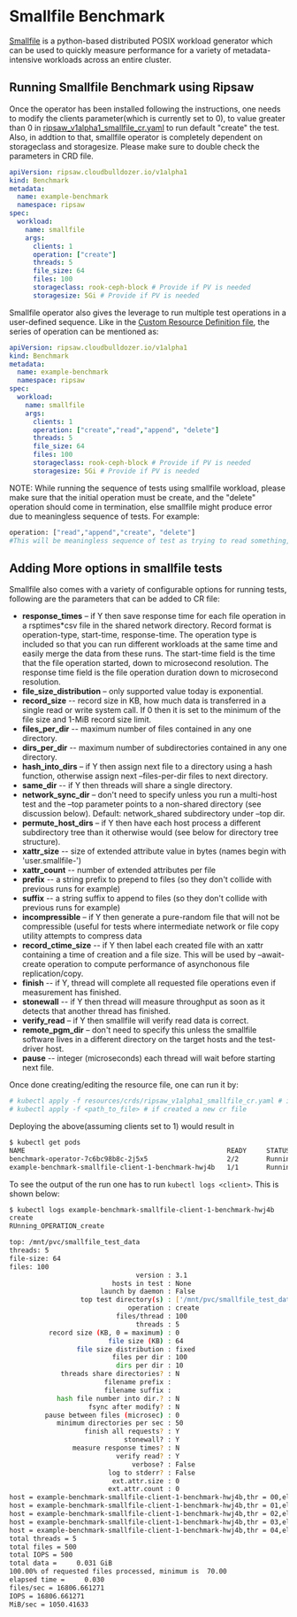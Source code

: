 # Smallfile Benchmark

[Smallfile](https://github.com/distributed-system-analysis/smallfile) is a python-based distributed POSIX workload generator which can be used to quickly measure performance for a variety of metadata-intensive workloads across an entire cluster.

## Running Smallfile Benchmark using Ripsaw
Once the operator has been installed following the instructions, one needs to modify the clients parameter(which is currently set to 0), to value greater than 0 in  [ripsaw_v1alpha1_smallfile_cr.yaml](../resources/crds/ripsaw_v1alpha1_smallfile_cr.yaml) to run default "create" the test. Also, in addtion to that, smallfile operator is completely dependent on storageclass and storagesize. Please make sure to double check the parameters in CRD file.

```yaml
apiVersion: ripsaw.cloudbulldozer.io/v1alpha1
kind: Benchmark
metadata:
  name: example-benchmark
  namespace: ripsaw
spec:
  workload:
    name: smallfile
    args:
      clients: 1
      operation: ["create"]
      threads: 5
      file_size: 64
      files: 100
      storageclass: rook-ceph-block # Provide if PV is needed
      storagesize: 5Gi # Provide if PV is needed
```

Smallfile operator also gives the leverage to run multiple test operations in a user-defined sequence. Like in the [Custom Resource Definition file](../resources/crds/ripsaw_v1alpha1_smallfile_cr.yaml), the series of operation can be mentioned as:

```yaml
apiVersion: ripsaw.cloudbulldozer.io/v1alpha1
kind: Benchmark
metadata:
  name: example-benchmark
  namespace: ripsaw
spec:
  workload:
    name: smallfile
    args:
      clients: 1
      operation: ["create","read","append", "delete"]
      threads: 5
      file_size: 64
      files: 100
      storageclass: rook-ceph-block # Provide if PV is needed
      storagesize: 5Gi # Provide if PV is needed
```

NOTE: While running the sequence of tests using smallfile workload, please make sure that the initial operation must be create, and the "delete" operation should come in termination, else smallfile might produce error due to meaningless sequence of tests. For example:
```bash
operation: ["read","append","create", "delete"]
#This will be meaningless sequence of test as trying to read something, which has not been created yet.The same logic applies for the append test as well. Hence, smallfile will produce error.
```

## Adding More options in smallfile tests

Smallfile also comes with a variety of configurable options for running tests, following are the parameters that can be added to CR file:

 * **response_times** – if Y then save response time for each file operation in a
  rsptimes\*csv file in the shared network directory. Record format is
  operation-type, start-time, response-time. The operation type is included so
  that you can run different workloads at the same time and easily merge the
  data from these runs. The start-time field is the time that the file
  operation started, down to microsecond resolution. The response time field is
  the file operation duration down to microsecond resolution.
 * **file_size_distribution** – only supported value today is exponential.
 * **record_size** -- record size in KB, how much data is transferred in a single
  read or write system call.  If 0 then it is set to the minimum of the file
  size and 1-MiB record size limit.
 * **files_per_dir** -- maximum number of files contained in any one directory.
 * **dirs_per_dir** -- maximum number of subdirectories contained in any one
  directory.
 * **hash_into_dirs** – if Y then assign next file to a directory using a hash
  function, otherwise assign next –files-per-dir files to next directory.
 * **same_dir** -- if Y then threads will share a single directory.
 * **network_sync_dir** – don't need to specify unless you run a multi-host test
  and the –top parameter points to a non-shared directory (see discussion
  below). Default: network_shared subdirectory under –top dir.
 * **permute_host_dirs** – if Y then have each host process a different
  subdirectory tree than it otherwise would (see below for directory tree
  structure).
 * **xattr_size** -- size of extended attribute value in bytes (names begin with
  'user.smallfile-')
 * **xattr_count** -- number of extended attributes per file
 * **prefix** -- a string prefix to prepend to files (so they don't collide with
previous runs for example)
 * **suffix** -- a string suffix to append to files (so they don't collide with
  previous runs for example)
 * **incompressible** – if Y then generate a pure-random file that
  will not be compressible (useful for tests where intermediate network or file
  copy utility attempts to compress data
 * **record_ctime_size** -- if Y then label each created file with an
  xattr containing a time of creation and a file size. This will be used by
  –await-create operation to compute performance of asynchonous file
  replication/copy.
 * **finish** -- if Y, thread will complete all requested file operations even if
  measurement has finished.
 * **stonewall** -- if Y then thread will measure throughput as soon as it detects
  that another thread has finished.
 * **verify_read** – if Y then smallfile will verify read data is correct.
 * **remote_pgm_dir** – don't need to specify this unless the smallfile software
  lives in a different directory on the target hosts and the test-driver host.
 * **pause** -- integer (microseconds) each thread will wait before starting next
  file.


Once done creating/editing the resource file, one can run it by:

```bash
# kubectl apply -f resources/crds/ripsaw_v1alpha1_smallfile_cr.yaml # if edited the original one
# kubectl apply -f <path_to_file> # if created a new cr file
```

Deploying the above(assuming clients set to 1) would result in
```bash
$ kubectl get pods
NAME                                                   READY     STATUS    RESTARTS   AGE
benchmark-operator-7c6bc98b8c-2j5x5                    2/2       Running   0          47s
example-benchmark-smallfile-client-1-benchmark-hwj4b   1/1       Running   0          33s
```

To see the output of the run one has to run `kubectl logs <client>`. This is shown below:
```bash
$ kubectl logs example-benchmark-smallfile-client-1-benchmark-hwj4b
create
RUnning_OPERATION_create

top: /mnt/pvc/smallfile_test_data
threads: 5
file-size: 64
files: 100
                                version : 3.1
                          hosts in test : None
                       launch by daemon : False
                  top test directory(s) : ['/mnt/pvc/smallfile_test_data']
                              operation : create
                           files/thread : 100
                                threads : 5
          record size (KB, 0 = maximum) : 0
                         file size (KB) : 64
                 file size distribution : fixed
                          files per dir : 100
                           dirs per dir : 10
             threads share directories? : N
                        filename prefix :
                        filename suffix :
            hash file number into dir.? : N
                    fsync after modify? : N
         pause between files (microsec) : 0
            minimum directories per sec : 50
                   finish all requests? : Y
                             stonewall? : Y
                measure response times? : N
                           verify read? : Y
                               verbose? : False
                         log to stderr? : False
                          ext.attr.size : 0
                         ext.attr.count : 0
host = example-benchmark-smallfile-client-1-benchmark-hwj4b,thr = 00,elapsed = 0.015719,files = 100,records = 100,status = ok
host = example-benchmark-smallfile-client-1-benchmark-hwj4b,thr = 01,elapsed = 0.020679,files = 100,records = 100,status = ok
host = example-benchmark-smallfile-client-1-benchmark-hwj4b,thr = 02,elapsed = 0.028791,files = 100,records = 100,status = ok
host = example-benchmark-smallfile-client-1-benchmark-hwj4b,thr = 03,elapsed = 0.029367,files = 100,records = 100,status = ok
host = example-benchmark-smallfile-client-1-benchmark-hwj4b,thr = 04,elapsed = 0.029750,files = 100,records = 100,status = ok
total threads = 5
total files = 500
total IOPS = 500
total data =     0.031 GiB
100.00% of requested files processed, minimum is  70.00
elapsed time =     0.030
files/sec = 16806.661271
IOPS = 16806.661271
MiB/sec = 1050.41633
```

